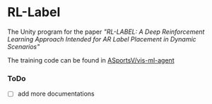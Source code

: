 # RL-Label

The Unity program for the paper *"RL-LABEL: A Deep Reinforcement Learning Approach Intended for AR Label Placement in Dynamic Scenarios"*

The training code can be found in [ASportsV/vis-ml-agent](https://github.com/ASportsV/vis-ml-agent)

### ToDo
- [ ] add more documentations
